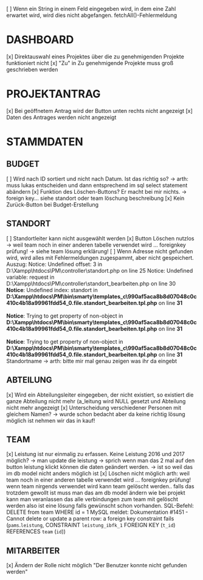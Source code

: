 [ ] Wenn ein String in einem Feld eingegeben wird, in dem eine Zahl erwartet wird, wird dies nicht abgefangen. fetchAll()-Fehlermeldung

# DASHBOARD
[x] Direktauswahl eines Projektes über die zu genehmigenden Projekte funktioniert nicht
[x] "Zu" in Zu genehmigende Projekte muss groß geschrieben werden 


# PROJEKTANTRAG
[x] Bei geöffnetem Antrag wird der Button unten rechts nicht angezeigt
[x] Daten des Antrages werden nicht angezeigt

# STAMMDATEN

## BUDGET
[ ] Wird nach ID sortiert und nicht nach Datum. Ist das richtig so?
    -> arth: muss lukas entscheiden und dann entsprechend im sql select statement abändern
[x] Funktion des Löschen-Buttons? Er macht bei mir nichts.
    -> foreign key... siehe standort oder team löschung beschreibung
[x] Kein Zurück-Button bei Budget-Erstellung

## STANDORT
[ ] Standortleiter kann nicht ausgewählt werden
[x] Button Löschen nutzlos
    -> weil team noch in einer anderen tabelle verwendet wird ... foreignkey prüfung!
    -> siehe team lösung erklärung!
[ ] Wenn Adresse nicht gefunden wird, wird alles mit Fehlermeldungen zugespammt, aber nicht gespeichert.
    Auszug:
            Notice: Undefined offset: 3 in D:\Xampp\htdocs\PM\controller\standort.php on line 25
            Notice: Undefined variable: request in D:\Xampp\htdocs\PM\controller\standort_bearbeiten.php on line 30
            <br /><b>Notice</b>:  Undefined index: standort in <b>D:\Xampp\htdocs\PM\bin\smarty\templates_c\990af5aca8b8d07048c0c410c4b18a99961fdd54_0.file.standort_bearbeiten.tpl.php</b> on line <b>31</b><br /><br /><b>Notice</b>:  Trying to get property of non-object in <b>D:\Xampp\htdocs\PM\bin\smarty\templates_c\990af5aca8b8d07048c0c410c4b18a99961fdd54_0.file.standort_bearbeiten.tpl.php</b> on line <b>31</b><br /><br /><b>Notice</b>:  Trying to get property of non-object in <b>D:\Xampp\htdocs\PM\bin\smarty\templates_c\990af5aca8b8d07048c0c410c4b18a99961fdd54_0.file.standort_bearbeiten.tpl.php</b> on line <b>31</b><br />
            Standortname
    -> arth: bitte mir mal genau zeigen was ihr da eingebt


## ABTEILUNG
[x] Wird ein Abteilungsleiter eingegeben, der nicht existiert, so existiert die ganze Abteilung nicht mehr (a_leitung wird NULL gesetzt und Abteilung nicht mehr angezeigt
[x] Unterscheidung verschiedener Personen mit gleichem Namen?
    -> wurde schon bedacht aber da keine richtig lösung möglich ist nehmen wir das in kauf!

## TEAM
[x] Leistung ist nur einmalig zu erfassen. Keine Leistung 2016 und 2017 möglich?
    -> man update die leistung
    -> sprich wenn man das 2 mal auf den button leistung klickt können die daten geändert werden.
    -> ist so weil das im db model nicht anders möglich ist
[x] Löschen nicht möglich 
    arth: weil team noch in einer anderen tabelle verwendet wird ... foreignkey prüfung!
          wenn team nirgends verwendet wird kann team gelöscht werden..
          falls das trotzdem gewollt ist muss man das am db model ändern wie bei projekt kann man veranlassen das alle verbindungen zum team mit gelöscht werden
          also ist eine lösung falls gewünscht schon vorhanden.
    SQL-Befehl:
    DELETE from team WHERE id = 1
    MySQL meldet: Dokumentation
    #1451 - Cannot delete or update a parent row: a foreign key constraint fails (`pams`.`leistung`, CONSTRAINT `leistung_ibfk_1` FOREIGN KEY (`t_id`) REFERENCES `team` (`id`))


## MITARBEITER
[x] Ändern der Rolle nicht möglich "Der Benutzer konnte nicht gefunden werden"